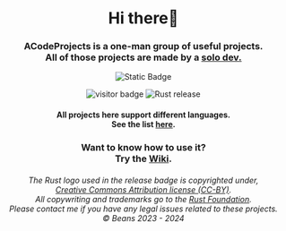 <div align="center">
    <h1>Hi there👋</h1>
</div>
<div align="center">
    <h3>ACodeProjects is a one-man group of useful projects.<br>
        All of those projects are made by a <a href="https://github.com/@0SGames">solo dev.<a><br>
    </h3>
</div>

<p align="center">
    <img alt="Static Badge" src="https://img.shields.io/badge/%C2%A9_BSD_3--Clause-License-green?style=for-the-badge">
</p>

<p align="center">
  <img alt="visitor badge" src="https://visitor-badge.lithub.cc/badge?page_id=ACodeProjects..github"/>
  <img alt="Rust release" src="https://img.shields.io/github/v/release/rust-lang/rust?logo=rust&color=red">
</p>

<div align="center">
    <h4>All projects here support different languages.<br>
    See the list <a href="https://github.com/0SGames/TerminalMusic/tree/main/Languages">here</a>.</h4>
</div>

<div align="center">
    <h3>Want to know how to use it?<br>
    Try the <a href="https://github.com/0SGames/TerminalMusic/wiki">Wiki</a>.</h3>
</div>

<div align="center">
    <h6>The Rust logo used in the release badge is copyrighted under,<br>
        <a href="https://creativecommons.org/licenses/by/4.0/deed.en">Creative Commons Attribution license (CC-BY)</a>.<br>
    All copywriting and trademarks go to the <a href="https://foundation.rust-lang.org">Rust Foundation</a>.<br>
    Please contact me if you have any legal issues related to these projects.<br>
    © Beans 2023 - 2024</h6>
</div>

<!--

**Here are some ideas to get you started:**

🙋‍♀️ A short introduction - what is your organization all about?
🌈 Contribution guidelines - how can the community get involved?
👩‍💻 Useful resources - where can the community find your docs? Is there anything else the community should know?
🍿 Fun facts - what does your team eat for breakfast?
🧙 Remember, you can do mighty things with the power of [Markdown](https://docs.github.com/github/writing-on-github/getting-started-with-writing-and-formatting-on-github/basic-writing-and-formatting-syntax)
-->
